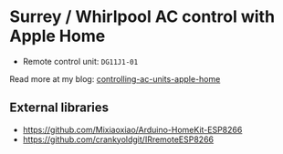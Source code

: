 # Surrey / Whirlpool AC control with Apple Home
* Remote control unit: `DG11J1-01`

Read more at my blog: [controlling-ac-units-apple-home](https://blog.nico.ninja/electronics/diy/controlling-ac-units-apple-home/)


## External libraries

 * https://github.com/Mixiaoxiao/Arduino-HomeKit-ESP8266 
 * https://github.com/crankyoldgit/IRremoteESP8266
